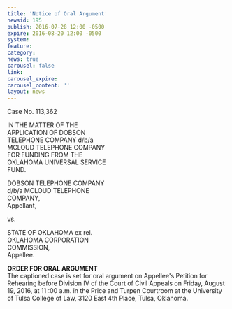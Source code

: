 ```yaml
---
title: 'Notice of Oral Argument'
newsid: 195
publish: 2016-07-28 12:00 -0500
expire: 2016-08-20 12:00 -0500
system: 
feature: 
category: 
news: true
carousel: false
link: 
carousel_expire: 
carousel_content: ''
layout: news
---
```

<p>Case No. 113,362</p>
<p>IN THE MATTER OF THE<br>
APPLICATION OF DOBSON<br>
TELEPHONE COMPANY d/b/a<br>
MCLOUD TELEPHONE COMPANY<br>
FOR FUNDING FROM THE<br>
OKLAHOMA UNIVERSAL SERVICE<br>
FUND.</p>
<p>DOBSON TELEPHONE COMPANY<br>
d/b/a MCLOUD TELEPHONE<br>
COMPANY,<br>
Appellant,</p>
<p>vs.</p>
<p>STATE OF OKLAHOMA ex rel.<br>
OKLAHOMA CORPORATION<br>
COMMISSION,<br>
Appellee.</p>
<p><strong>ORDER FOR ORAL ARGUMENT</strong><br>
The captioned case is set for oral argument on Appellee's Petition for
Rehearing before Division IV of the Court of Civil Appeals on Friday, August 19,
2016, at 11 :00 a.m. in the Price and Turpen Courtroom at the University of Tulsa
College of Law, 3120 East 4th Place, Tulsa, Oklahoma.</p>